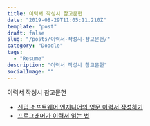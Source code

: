 ```yaml
---
title: 이력서 작성시 참고문헌
date: "2019-08-29T11:05:11.210Z"
template: "post"
draft: false
slug: "/posts/이력서-작성시-참고문헌/"
category: "Doodle"
tags:
  - "Resume"
description: "이력서 작성시 참고문헌"
socialImage: ""
---
```


이력서 작성시 참고문헌

- [신입 소프트웨어 엔지니어의 영문 이력서 작성하기](http://sujinlee.me/entry-level-en-resume/)
- [프로그래머가 이력서 읽는 법](http://blog.naver.com/PostView.nhn?blogId=potter777777&logNo=220673922053&parentCategoryNo=&categoryNo=34&viewDate=&isShowPopularPosts=false&from=postView)

